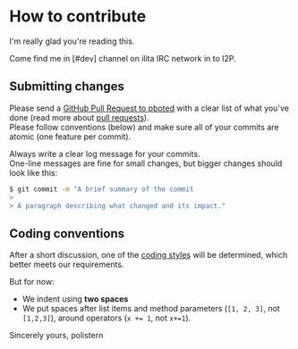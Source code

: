 # How to contribute

I'm really glad you're reading this.

Come find me in [#dev] channel on ilita IRC network in to I2P.

## Submitting changes

Please send a [GitHub Pull Request to pboted](https://github.com/polistern/pboted/pull/new/master) with a clear list of what you've done (read more about [pull requests](http://help.github.com/pull-requests/)).  
Please follow conventions (below) and make sure all of your commits are atomic (one feature per commit).

Always write a clear log message for your commits.  
One-line messages are fine for small changes, but bigger changes should look like this:

```bash
$ git commit -m "A brief summary of the commit
> 
> A paragraph describing what changed and its impact."
```

## Coding conventions

After a short discussion, one of the [coding styles](https://github.com/motine/cppstylelineup) will be determined, which better meets our requirements.

But for now:

- We indent using **two spaces**
- We put spaces after list items and method parameters (`[1, 2, 3]`, not `[1,2,3]`), around operators (`x += 1`, not `x+=1`).

Sincerely yours,
polistern
